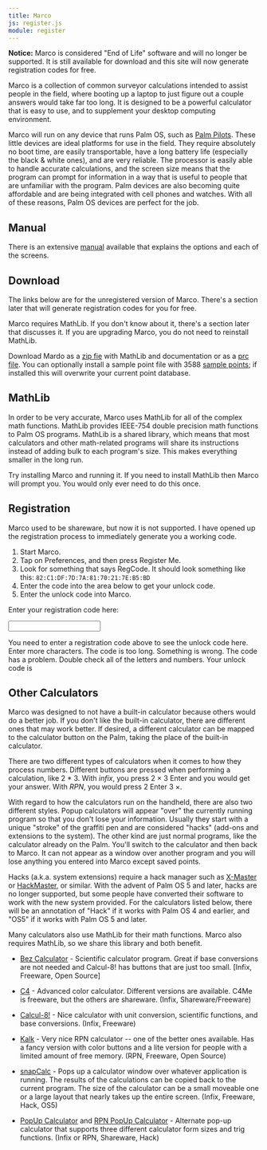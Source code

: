 ```yaml
---
title: Marco
js: register.js
module: register
---
```


**Notice:** Marco is considered "End of Life" software and will no longer be supported.  It is still available for download and this site will now generate registration codes for free.

Marco is a collection of common surveyor calculations intended to assist people in the field, where booting up a laptop to just figure out a couple answers would take far too long.  It is designed to be a powerful calculator that is easy to use, and to supplement your desktop computing environment.

Marco will run on any device that runs Palm OS, such as [Palm Pilots](http://palm.3com.com/).  These little devices are ideal platforms for use in the field.  They require absolutely no boot time, are easily transportable, have a long battery life (especially the black & white ones), and are very reliable.  The processor is easily able to handle accurate calculations, and the screen size means that the program can prompt for information in a way that is useful to people that are unfamiliar with the program.  Palm devices are also becoming quite affordable and are being integrated with cell phones and watches.  With all of these reasons, Palm OS devices are perfect for the job.


Manual
------

There is an extensive [manual](manual/) available that explains the options and each of the screens.


Download
--------

The links below are for the unregistered version of Marco.  There's a section later that will generate registration codes for you for free.

Marco requires MathLib.  If you don't know about it, there's a section later that discusses it.  If you are upgrading Marco, you do not need to reinstall MathLib.

Download Mardo as a [zip fie](marco.zip) with MathLib and documentation or as a [prc file](marco.prc).  You can optionally install a sample point file with 3588 [sample points](sample-points.pdb); if installed this will overwrite your current point database.


MathLib
-------

In order to be very accurate, Marco uses MathLib for all of the complex math functions.  MathLib provides IEEE-754 double precision math functions to Palm OS programs.  MathLib is a shared library, which means that most calculators and other math-related programs will share its instructions instead of adding bulk to each program's size. This makes everything smaller in the long run.

Try installing Marco and running it.  If you need to install MathLib then Marco will prompt you.  You would only ever need to do this once.


Registration
------------

Marco used to be shareware, but now it is not supported.  I have opened up the registration process to immediately generate you a working code.

1. Start Marco.
2. Tap on Preferences, and then press Register Me.
3. Look for something that says RegCode.  It should look something like this:  `82:C1:DF:7D:7A:81:70:21:7E:B5:BD`
4. Enter the code into the area below to get your unlock code.
5. Enter the unlock code into Marco.

<div register>

Enter your registration code here:

<input type=text class="w-100pct" ng-model="code" />

<span ng-show="errorCode == 'EMPTY'">You need to enter a registration code above to see the unlock code here.</span>
<span ng-show="errorCode == 'SHORT'">Enter more characters.</span>
<span ng-show="errorCode == 'LONG'">The code is too long.  Something is wrong.</span>
<span ng-show="errorCode == 'CHECKSUM'">The code has a problem.  Double check all of the letters and numbers.</span>
<span ng-show="errorCode == ''">Your unlock code is <span ng-bind="unlockCode"></span></span>

</div>


Other Calculators
-----------------

Marco was designed to not have a built-in calculator because others would do a better job.  If you don't like the built-in calculator, there are different ones that may work better.  If desired, a different calculator can be mapped to the calculator button on the Palm, taking the place of the built-in calculator.

There are two different types of calculators when it comes to how they process numbers.  Different buttons are pressed when performing a calculation, like 2 * 3.  With *infix*, you press 2 × 3 Enter and you would get your answer.  With *RPN*, you would press 2 Enter 3 ×.

With regard to how the calculators run on the handheld, there are also two different styles.  Popup calculators will appear "over" the currently running program so that you don't lose your information.  Usually they start with a unique "stroke" of the graffiti pen and are considered "hacks" (add-ons and extensions to the system).  The other kind are just normal programs, like the calculator already on the Palm.  You'll switch to the calculator and then back to Marco.  It can not appear as a window over another program and you will lose anything you entered into Marco except saved points.

Hacks (a.k.a. system extensions) require a hack manager such as [X-Master](http://linkesoft.com/english/xmaster/) or [HackMaster](http://www.daggerware.com/hackmstr.htm), or similar.  With the advent of Palm OS 5 and later, hacks are no longer supported, but some people have converted their software to work with the new system provided.  For the calculators listed below, there will be an annotation of "Hack" if it works with Palm OS 4 and earlier, and "OS5" if it works with Palm OS 5 and later.

Many calculators also use MathLib for their math functions.  Marco also requires MathLib, so we share this library and both benefit.

* [Bez Calculator](http://home.a-city.de/franco.bez/palm/bezcalc.html) - Scientific calculator program.  Great if base conversions are not needed and Calcul-8! has buttons that are just too small.  [Infix, Freeware, Open Source]

* [C4](http://www.c4calc.com/) - Advanced color calculator.  Different versions are available.  C4Me is freeware, but the others are shareware.  (Infix, Shareware/Freeware)

* [Calcul-8!](http://www.nutcom.fsnet.co.uk/palm/) - Nice calculator with unit conversion, scientific functions, and base conversions.  (Infix, Freeware)

* [Kalk](http://www.klawitter.de/palm/kalk.html) - Very nice RPN calculator -- one of the better ones available.  Has a fancy version with color buttons and a lite version for people with a limited amount of free memory.  (RPN, Freeware, Open Source)

* [snapCalc](http://www.geocities.com/rnlnero/Palmos.html) - Pops up a calculator window over whatever application is running.  The results of the calculations can be copied back to the current program.  The size of the calculator can be a small moveable one or a large layout that nearly takes up the entire screen.  (Infix, Freeware, Hack, OS5)

* [PopUp Calculator](http://benc.hr/popcalc.htm) and [RPN PopUp Calculator](http://benc.hr/rpnpopcalc.htm) - Alternate pop-up calculator that supports three different calculator form sizes and trig functions.  (Infix or RPN, Shareware, Hack)
